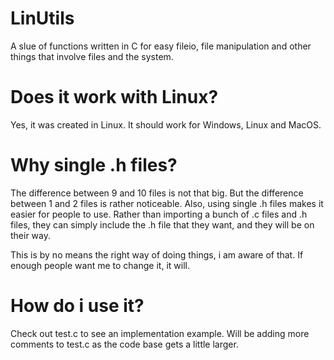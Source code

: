 # LinUtils
A slue of functions written in C for easy fileio, file manipulation and other things that involve files and the system.


# Does it work with Linux?
Yes, it was created in Linux. It should work for Windows, Linux and MacOS.

# Why single .h files?
The difference between 9 and 10 files is not that big. But the difference between 1 and 2 files is rather noticeable. 
Also, using single .h files makes it easier for people to use. Rather than importing a bunch of .c files and .h files, they can simply
include the .h file that they want, and they will be on their way.

This is by no means the right way of doing things, i am aware of that. If enough people want me to change it, it will.

# How do i use it?
Check out test.c to see an implementation example. Will be adding more comments to test.c as the code base gets a little larger.

